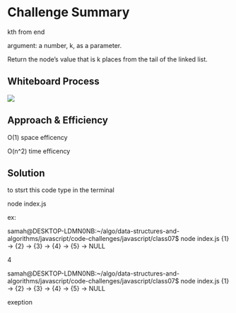 # Challenge Summary
<!-- Description of the challenge -->
kth from end

argument: a number, k, as a parameter.

Return the node’s value that is k places from the tail of the linked list.


## Whiteboard Process
<!-- Embedded whiteboard image -->
![](./Screenshot(216).png)

## Approach & Efficiency
<!-- What approach did you take? Why? What is the Big O space/time for this approach? -->

O(1) space efficency

O(n^2) time efficency

## Solution
<!-- Show how to run your code, and examples of it in action -->
to stsrt this code type in the terminal

node index.js

ex:

samah@DESKTOP-LDMN0NB:~/algo/data-structures-and-algorithms/javascript/code-challenges/javascript/class07$ node index.js
{1} -> {2} -> {3} -> {4} -> {5} -> NULL

4

samah@DESKTOP-LDMN0NB:~/algo/data-structures-and-algorithms/javascript/code-challenges/javascript/class07$ node index.js
{1} -> {2} -> {3} -> {4} -> {5} -> NULL

exeption
